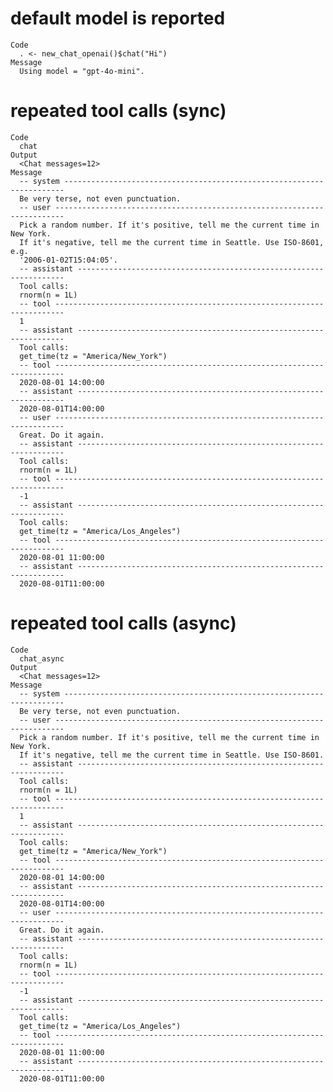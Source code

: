 # default model is reported

    Code
      . <- new_chat_openai()$chat("Hi")
    Message
      Using model = "gpt-4o-mini".

# repeated tool calls (sync)

    Code
      chat
    Output
      <Chat messages=12>
    Message
      -- system ----------------------------------------------------------------------
      Be very terse, not even punctuation.
      -- user ------------------------------------------------------------------------
      Pick a random number. If it's positive, tell me the current time in New York.
      If it's negative, tell me the current time in Seattle. Use ISO-8601, e.g.
      '2006-01-02T15:04:05'.
      -- assistant -------------------------------------------------------------------
      Tool calls:
      rnorm(n = 1L)
      -- tool ------------------------------------------------------------------------
      1
      -- assistant -------------------------------------------------------------------
      Tool calls:
      get_time(tz = "America/New_York")
      -- tool ------------------------------------------------------------------------
      2020-08-01 14:00:00
      -- assistant -------------------------------------------------------------------
      2020-08-01T14:00:00
      -- user ------------------------------------------------------------------------
      Great. Do it again.
      -- assistant -------------------------------------------------------------------
      Tool calls:
      rnorm(n = 1L)
      -- tool ------------------------------------------------------------------------
      -1
      -- assistant -------------------------------------------------------------------
      Tool calls:
      get_time(tz = "America/Los_Angeles")
      -- tool ------------------------------------------------------------------------
      2020-08-01 11:00:00
      -- assistant -------------------------------------------------------------------
      2020-08-01T11:00:00

# repeated tool calls (async)

    Code
      chat_async
    Output
      <Chat messages=12>
    Message
      -- system ----------------------------------------------------------------------
      Be very terse, not even punctuation.
      -- user ------------------------------------------------------------------------
      Pick a random number. If it's positive, tell me the current time in New York.
      If it's negative, tell me the current time in Seattle. Use ISO-8601.
      -- assistant -------------------------------------------------------------------
      Tool calls:
      rnorm(n = 1L)
      -- tool ------------------------------------------------------------------------
      1
      -- assistant -------------------------------------------------------------------
      Tool calls:
      get_time(tz = "America/New_York")
      -- tool ------------------------------------------------------------------------
      2020-08-01 14:00:00
      -- assistant -------------------------------------------------------------------
      2020-08-01T14:00:00
      -- user ------------------------------------------------------------------------
      Great. Do it again.
      -- assistant -------------------------------------------------------------------
      Tool calls:
      rnorm(n = 1L)
      -- tool ------------------------------------------------------------------------
      -1
      -- assistant -------------------------------------------------------------------
      Tool calls:
      get_time(tz = "America/Los_Angeles")
      -- tool ------------------------------------------------------------------------
      2020-08-01 11:00:00
      -- assistant -------------------------------------------------------------------
      2020-08-01T11:00:00

